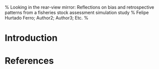 % Looking in the rear-view mirror: Reflections on bias and retrospective patterns from a fisheries stock assessment simulation study
% Felipe Hurtado Ferro; Author2; Author3; Etc.
%

# Introduction

# References
